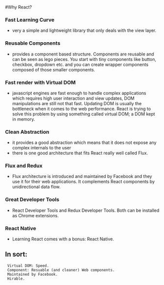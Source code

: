 #Why React?

### Fast Learning Curve
- very a simple and lightweight library that only deals with the view layer.

### Reusable Components
- provides a component based structure. Components are reusable and can be seen as lego pieces. You start with tiny components like button, checkbox, dropdown etc. and you can create wrapper components composed of those smaller components.

### Fast render with Virtual DOM
- javascript engines are fast enough to handle complex applications which requires high user interaction and view updates, DOM manipulations are still not that fast. Updating DOM is usually the bottleneck when it comes to the web performance. React is trying to solve this problem by using something called virtual DOM; a DOM kept in memory.

### Clean Abstraction
-  it provides a good abstraction which means that it does not expose any complex internals to the user
- there is one good architecture that fits React really well called Flux.

### Flux and Redux
- Flux architecture is introduced and maintained by Facebook and they use it for their web applications. It complements React components by unidirectional data flow.

### Great Developer Tools
- React Developer Tools and Redux Developer Tools. Both can be installed as Chrome extensions.

### React Native
- Learning React comes with a bonus: React Native.

## In sort:
     Virtual DOM: Speed.
     Component: Resuable (and cleaner) Web components.
     Maintained by Facebook.
     Hirable.
